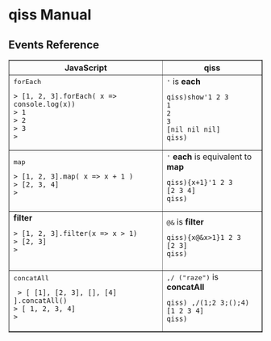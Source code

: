 qiss Manual
=========


Events Reference
--------------


<table border=1>
<tr>
	<th>JavaScript</th>
	<th>qiss</th>
</tr>
<tr>
	<td>
		<a name="forEach"/>
		<tt>forEach</tt> <b></b>
<pre><code>> [1, 2, 3].forEach( x => console.log(x))
> 1
> 2
> 3
>
</code></pre>
	</td>
	<td>
		<tt>'</tt> is <b>each</b>
<pre><code>qiss)show'1 2 3
1
2
3
[nil nil nil]
qiss)
</pre></code>
	</td>
</tr>
<tr>
	<td>
		<a name="map"/>
		<tt>map</tt> <b></b>
<pre><code>> [1, 2, 3].map( x => x + 1 )
> [2, 3, 4]
>
</code></pre>
	</td>
	<td>
		<tt>'</tt> <b>each</b> is equivalent to <b>map</b>
<pre><code>qiss){x+1}'1 2 3
[2 3 4]
qiss)
</code></pre>
	</td>
</tr>
<tr>
	<td>
		<a name="filter"/>
		<tt></tt> <b>filter</b>
<pre><code>> [1, 2, 3].filter(x => x > 1)
> [2, 3]
>
	</td>
	<td>
		<tt>@&</tt> is <b>filter</b>
<pre><code>qiss){x@&x>1}1 2 3
[2 3]
qiss)</code></pre>
	</td>
</tr>
<tr>
	<td>
		<a name="concatAll"/>
		<tt>concatAll</tt>  <b></b>
<pre><code> > [ [1], [2, 3], [], [4] ].concatAll()
> [ 1, 2, 3, 4]
>
</code></pre>
	</td>
	<td>
		<tt>,/ ("raze")</tt> is <b>concatAll</b>
<pre><code>qiss) ,/(1;2 3;();4)
[1 2 3 4]
qiss)</code></pre>
	</td>
</tr>
</table>

